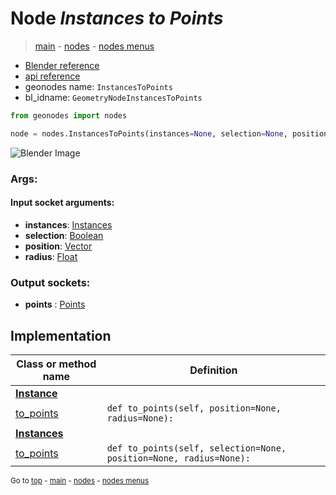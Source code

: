 # Node *Instances to Points*

> [main](../index.md) - [nodes](nodes.md) - [nodes menus](nodes_menus.md)

- [Blender reference](https://docs.blender.org/manual/en/latest/modeling/geometry_nodes/instances/instances_to_points.html)
- [api reference](https://docs.blender.org/api/current/bpy.types.GeometryNodeInstancesToPoints.html)
- geonodes name: `InstancesToPoints`
- bl_idname: `GeometryNodeInstancesToPoints`

```python
from geonodes import nodes

node = nodes.InstancesToPoints(instances=None, selection=None, position=None, radius=None)
```

![Blender Image](https://docs.blender.org/manual/en/latest/_images/node-types_GeometryNodeInstancesToPoints.webp)

### Args:

#### Input socket arguments:

- **instances**: [Instances](Instances.md)
- **selection**: [Boolean](Boolean.md)
- **position**: [Vector](Vector.md)
- **radius**: [Float](Float.md)

### Output sockets:

- **points** : [Points](Points.md)

## Implementation

| Class or method name | Definition |
|----------------------|------------|
| **[Instance](Instance.md)** |
| [to_points](Instance.md#to_points) | `def to_points(self, position=None, radius=None):` |
| **[Instances](Instances.md)** |
| [to_points](Instances.md#to_points) | `def to_points(self, selection=None, position=None, radius=None):` |

<sub>Go to [top](#node-Instances-to-Points) - [main](../index.md) - [nodes](nodes.md) - [nodes menus](nodes_menus.md)</sub>

